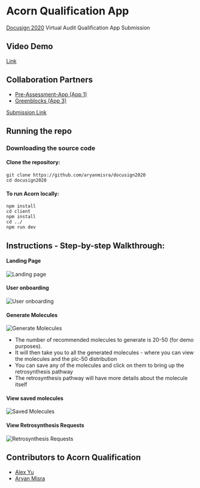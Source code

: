 # Acorn Qualification App

[Docusign 2020](https://docusign2020.devpost.com/) Virtual Audit Qualification App Submission

## Video Demo

[Link](https://www.youtube.com/watch?v=iS5WwBtIYYU)

## Collaboration Partners

- [Pre-Assessment-App (App 1)](https://devpost.com/software/pre-assessment-app)
- [Greenblocks (App 3)](https://devpost.com/software/greenblocks-bwse37)

[Submission Link](https://devpost.com/software/collaboration-bonus-super-app?ref_content=user-portfolio&ref_feature=in_progress)

## Running the repo

### Downloading the source code

#### Clone the repository:

```
git clone https://github.com/aryanmisra/docusign2020
cd docusign2020
```

#### To run Acorn locally:

```
npm install
cd client
npm install
cd ../
npm run dev
```

## Instructions - Step-by-step Walkthrough:

#### Landing Page

![Landing page](https://github.com/wlawt/synbiolic/blob/master/client/src/components/img/landing.png)

#### User onboarding

![User onboarding](https://github.com/wlawt/synbiolic/blob/master/client/src/components/img/welcome.png)

#### Generate Molecules

![Generate Molecules](https://github.com/wlawt/synbiolic/blob/master/client/src/components/img/generate.png)

- The number of recommended molecules to generate is 20-50 (for demo purposes).
- It will then take you to all the generated molecules - where you can view the molecules and the plc-50 distribution
- You can save any of the molecules and click on them to bring up the retrosynthesis pathway
- The retrosynthesis pathway will have more details about the molecule itself

#### View saved molecules

![Saved Molecules](https://github.com/wlawt/synbiolic/blob/master/client/src/components/img/saved.png)

#### View Retrosynthesis Requests

![Retrosynthesis Requests](https://github.com/wlawt/synbiolic/blob/master/client/src/components/img/retro.png)

## Contributors to Acorn Qualification

- [Alex Yu](https://github.com/uyxela)
- [Aryan Misra](https://github.com/aryanmisra/)

